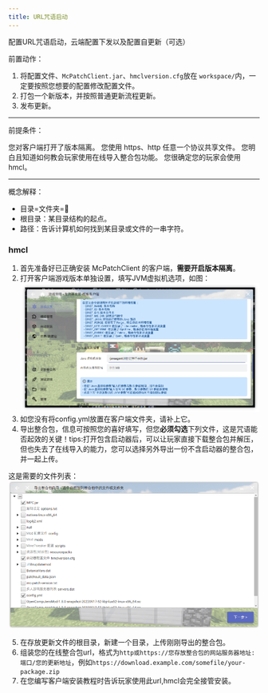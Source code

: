 ```yaml
---
title: URL咒语启动
---
```

配置URL咒语启动，云端配置下发以及配置自更新（可选）

前置动作：

1. 将配置文件、`McPatchClient.jar`、`hmclversion.cfg`放在 `workspace/`内，一定要按照您想要的配置修改配置文件。
2. 打包一个新版本，并按照普通更新流程更新。
3. 发布更新。

---

前提条件：

您对客户端打开了版本隔离。
您使用 https、http 任意一个协议共享文件。
您明白且知道如何教会玩家使用在线导入整合包功能。
您很确定您的玩家会使用hmcl。

---

概念解释：

- 目录=文件夹=📁
- 根目录：某目录结构的起点。
- 路径：告诉计算机如何找到某目录或文件的一串字符。

### hmcl

1. 首先准备好已正确安装 McPatchClient 的客户端，**需要开启版本隔离**。
2. 打开客户端游戏版本单独设置，填写JVM虚拟机选项，如图：
   ![照抄是学不会的，请您认真思考。](assets/6411f6297cc3f.jpg)
3. 如您没有将config.yml放置在客户端文件夹，请补上它。
4. 导出整合包，信息可按照您的喜好填写，但您**必须勾选**下列文件，这是咒语能否起效的关键！tips:打开包含启动器后，可以让玩家直接下载整合包并解压，但也失去了在线导入的能力，您可以选择另外导出一份不含启动器的整合包，并一起上传。

这是需要的文件列表：
![想要生效，必须勾选！](assets/6411fd659499b.jpg)

5. 在存放更新文件的根目录，新建一个目录，上传刚刚导出的整合包。
6. 组装您的在线整合包url，格式为`http或https://您存放整合包的网站服务器地址:端口/您的更新地址`，例如`https://download.example.com/somefile/your-package.zip`
7. 在您编写客户端安装教程时告诉玩家使用此url,hmcl会完全接管安装。